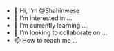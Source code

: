 - 👋 Hi, I’m @Shahinwese
- 👀 I’m interested in ...
- 🌱 I’m currently learning ...
- 💞️ I’m looking to collaborate on ...
- 📫 How to reach me ...

<!---
Shahinwese/Shahinwese is a ✨ special ✨ repository because its `README.md` (this file) appears on your GitHub profile.
You can click the Preview link to take a look at your changes.
--->
